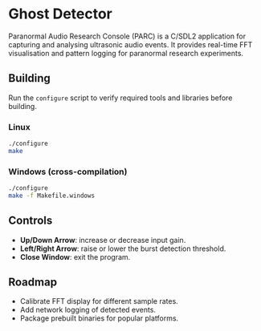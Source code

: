 # Ghost Detector

Paranormal Audio Research Console (PARC) is a C/SDL2 application for capturing and analysing ultrasonic audio events. It provides real-time FFT visualisation and pattern logging for paranormal research experiments.

## Building

Run the `configure` script to verify required tools and libraries before building.

### Linux
```bash
./configure
make
```

### Windows (cross-compilation)
```bash
./configure
make -f Makefile.windows
```

## Controls
- **Up/Down Arrow**: increase or decrease input gain.
- **Left/Right Arrow**: raise or lower the burst detection threshold.
- **Close Window**: exit the program.

## Roadmap
- Calibrate FFT display for different sample rates.
- Add network logging of detected events.
- Package prebuilt binaries for popular platforms.

